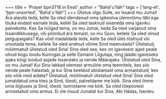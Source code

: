 +++
title = 'Prayer bpn3718 in Eesti'
author = "Bahá'u'lláh"
tags = ['lang-et', 'bpn-unsorted', "Bahá'u'lláh"]
+++
Ülistus olgu Sulle, oo Issand mu Jumal! Ära alanda teda, kelle Sa oled ülendanud oma igikestva ülemvõimu läbi ega tõuka endast eemale teda, kellel Sa oled lasknud siseneda oma igaviku palvekotta. Kas Sa hülgad tema, oo mu Jumal, keda Sa oled varjanud oma Issandlikkusega, või pöördud ära temast, oo mu Soov, kellele Sa oled olnud pelgupaigaks? Kas võid madaldada teda, kelle Sa oled üles tõstnud või unustada tema, kellele Sa oled andnud võime Sind meenutada?
Ülistatud, mõõtmatult ülistatud oled Sina! Sina oled see, kes on igavesest ajast peale olnud kogu loodu Kuningas ja selle Esmane Liigutaja, ning jäädki igaveseks ajaks kõigi loodud asjade Issandaks ja nende Määrajaks.
Ülistatud oled Sina, oo mu Jumal! Kui Sina lakkad olemast armuline oma teenritele, kes siis nende peale halastab, ja kui Sina keeldud abistamast oma armastatuid, kes siis võib neid aidata?
Ülistatud, mõõtmatult ülistatud oled Sina! Sina oled jumaldatud oma tões ja Sind, tõesti, palveldame me kõik. Sina oled ilmne oma õigluses ja Sind, tõesti, tunnistame me kõik. Sa oled tõepoolest armastatud oma armus. Ei ole muud Jumalat kui Sina, Abi Hädas, Iseolev.
